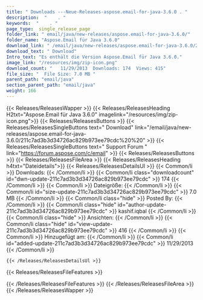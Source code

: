 ```yaml
---
title: " Downloads ---Neue-Releases-aspose.email-for-java-3.6.0 . "
description:  "    . " 
keywords:  "    . " 
page_type:  single_release_page
folder_link: " email/java/new-releases/aspose.email-for-java-3.6.0/"
folder_name: "Aspose.Email für Java 3.6.0"
download_link: " /email/java/new-releases/aspose.email-for-java-3.6.0/211c7ad3b3d34726ac829b973ee79cdc"
download_text: " Download"
Intro_text: "Es enthält die Version Aspose.Email für Java 3.6.0."
image_link: "/resources/img/zip-icon.png"
download_count: "   11/29/2013  Downloads: 174  Views: 415"
file_size: "  File Size: 7.0 MB "
parent_path: "email/java"
section_parent_path: "email/java"
weight: 166
---
```


{{< Releases/ReleasesWapper >}}
  {{< Releases/ReleasesHeading H2txt="Aspose.Email für Java 3.6.0" imagelink="/resources/img/zip-icon.png">}}
  {{< Releases/ReleasesButtons >}}
    {{< Releases/ReleasesSingleButtons text=" Download" link="/email/java/new-releases/aspose.email-for-java-3.6.0/211c7ad3b3d34726ac829b973ee79cdc%20%20" >}}
    {{< Releases/ReleasesSingleButtons text=" Support Forum " link="https://forum.aspose.com/c/email" >}}
  {{< Releases/ReleasesButtons >}}
  {{< Releases/ReleasesFileArea >}}
    {{< Releases/ReleasesHeading h4txt="Dateidetails">}}
    {{< Releases/ReleasesDetailsUl >}}
            {{< Common/li >}} Downloads: {{< /Common/li >}}
      {{< Common/li class="downloadcount" id="dwn-update-211c7ad3b3d34726ac829b973ee79cdc" >}} 174 {{< /Common/li >}}
      {{< Common/li >}} Dateigröße: {{< /Common/li >}}
      {{< Common/li id="size-update-211c7ad3b3d34726ac829b973ee79cdc" >}} 7.0 MB {{< /Common/li >}} 
      {{< Common/li  class="hide" >}} Posted By: {{< /Common/li >}} 
      {{< Common/li class="hide" id="author-update-211c7ad3b3d34726ac829b973ee79cdc" >}} kashif.iqbal {{< /Common/li >}}
      {{< Common/li class="hide" >}} Ansichten: {{< /Common/li >}}
      {{< Common/li class="hide" id="view-update-211c7ad3b3d34726ac829b973ee79cdc" >}} 416 {{< /Common/li >}}
      {{< Common/li >}} Hinzugefügt am: {{< /Common/li >}}
      {{< Common/li id="added-update-211c7ad3b3d34726ac829b973ee79cdc" >}} 11/29/2013 {{< /Common/li >}} 

    {{< /Releases/ReleasesDetailsUl >}}

  {{< Releases/ReleasesFileFeatures >}}
      
  {{< /Releases/ReleasesFileFeatures >}}
 {{< /Releases/ReleasesFileArea >}}
{{< /Releases/ReleasesWapper >}}



